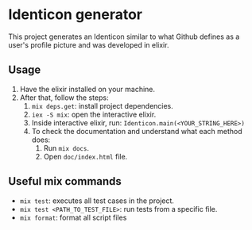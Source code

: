 # Identicon generator

This project generates an Identicon similar to what Github defines as a user's profile picture and was developed in elixir.

## Usage

1. Have the elixir installed on your machine.
2. After that, follow the steps:
   1. `mix deps.get`: install project dependencies.
   2. `iex -S mix`: open the interactive elixir.
   3. Inside interactive elixir, run: `Identicon.main(<YOUR_STRING_HERE>)`
   4. To check the documentation and understand what each method does: 
      1. Run `mix docs`.
      2. Open `doc/index.html` file.

## Useful mix commands

- `mix test`: executes all test cases in the project.
- `mix test <PATH_TO_TEST_FILE>`: run tests from a specific file.
- `mix format`: format all script files
